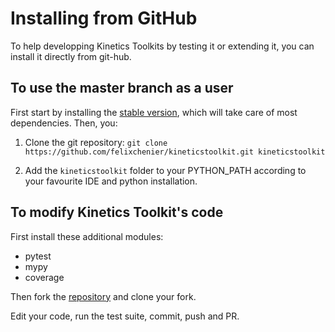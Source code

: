 # Installing from GitHub

To help developping Kinetics Toolkits by testing it or extending it, you can install it directly from git-hub.

## To use the master branch as a user

First start by installing the [stable version](ktk_installing.md), which will take care of most dependencies. Then, you:

1. Clone the git repository: `git clone https://github.com/felixchenier/kineticstoolkit.git kineticstoolkit`

2. Add the `kineticstoolkit` folder to your PYTHON_PATH according to your favourite IDE and python installation.

## To modify Kinetics Toolkit's code

First install these additional modules:

- pytest
- mypy
- coverage

Then fork the [repository](https://github.com/felixchenier/kineticstoolkit) and clone your fork.

Edit your code, run the test suite, commit, push and PR.
